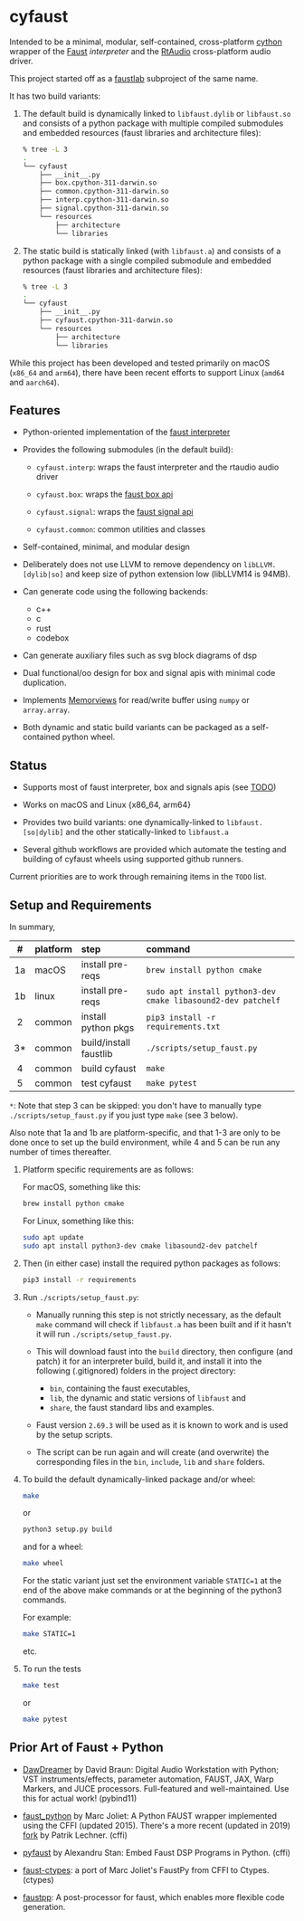 # cyfaust

Intended to be a minimal, modular, self-contained, cross-platform [cython](https://github.com/cython/cython) wrapper of the [Faust](https://github.com/grame-cncm/faust) *interpreter* and the [RtAudio](https://github.com/thestk/rtaudio) cross-platform audio driver.

This project started off as a [faustlab](https://github.com/shakfu/faustlab) subproject of the same name.

It has two build variants:

1. The default build is dynamically linked to `libfaust.dylib` or `libfaust.so` and consists of a python package with multiple compiled submodules and embedded resources (faust libraries and architecture files):

    ```bash
    % tree -L 3
    .
    └── cyfaust
        ├── __init__.py
        ├── box.cpython-311-darwin.so
        ├── common.cpython-311-darwin.so
        ├── interp.cpython-311-darwin.so
        ├── signal.cpython-311-darwin.so
        └── resources
            ├── architecture
            └── libraries
    ```

2. The static build is statically linked (with `libfaust.a`) and consists of a python package with a single compiled submodule and embedded resources (faust libraries and architecture files):

    ```bash
    % tree -L 3
    .
    └── cyfaust
        ├── __init__.py
        ├── cyfaust.cpython-311-darwin.so
        └── resources
            ├── architecture
            └── libraries
    ```

While this project has been developed and tested primarily on macOS (`x86_64` and `arm64`), there have been recent efforts to support Linux (`amd64` and `aarch64`).

## Features

- Python-oriented implementation of the [faust interpreter](https://faustdoc.grame.fr/manual/embedding/#using-libfaust-with-the-interpreter-backend)

- Provides the following submodules (in the default build):

  - `cyfaust.interp`: wraps the faust interpreter and the rtaudio audio driver

  - `cyfaust.box`: wraps the [faust box api](https://faustdoc.grame.fr/tutorials/box-api/)

  - `cyfaust.signal`: wraps the [faust signal api](https://faustdoc.grame.fr/tutorials/signal-api/)

  - `cyfaust.common`: common utilities and classes

- Self-contained, minimal, and modular design

- Deliberately does not use LLVM to remove dependency on `libLLVM.[dylib|so]` and keep size of python extension low (libLLVM14 is 94MB).

- Can generate code using the following backends:

  - c++
  - c
  - rust
  - codebox

- Can generate auxiliary files such as svg block diagrams of dsp

- Dual functional/oo design for box and signal apis with minimal code duplication.

- Implements [Memorviews](https://cython.readthedocs.io/en/latest/src/userguide/memoryviews.html) for read/write buffer using `numpy` or `array.array`.

- Both dynamic and static build variants can be packaged as a self-contained python wheel.

## Status

- Supports most of faust interpreter, box and signals apis (see [TODO](https://github.com/shakfu/cyfaust/blob/main/TODO.md))

- Works on macOS and Linux {x86_64, arm64}

- Provides two build variants: one dynamically-linked to `libfaust.[so|dylib]` and the other statically-linked to `libfaust.a`

- Several github workflows are provided which automate the testing and building of cyfaust wheels using supported github runners.

Current priorities are to work through remaining items in the `TODO` list.

## Setup and Requirements

In summary,

| #  | platform | step                    | command                                                      |
|:--:|:-------- | :---------------------- |:------------------------------------------------------------ |
| 1a | macOS    | install pre-reqs        | `brew install python cmake`                                  |
| 1b | linux    | install pre-reqs        | `sudo apt install python3-dev cmake libasound2-dev patchelf` |
| 2  | common   | install python pkgs     | `pip3 install -r requirements.txt`                           |
| 3* | common   | build/install faustlib  | `./scripts/setup_faust.py`                                   |
| 4  | common   | build cyfaust           | `make`                                                       |
| 5  | common   | test cyfaust            | `make pytest`                                                |

`*`: Note that step 3 can be skipped: you don't have to manually type `./scripts/setup_faust.py` if you just type `make` (see 3 below).

Also note that 1a and 1b are platform-specific, and that 1-3 are only to be done once to set up the build environment, while 4 and 5 can be run any number of times thereafter.

1. Platform specific requirements are as follows:

    For macOS, something like this:

    ```bash
    brew install python cmake
    ```

    For Linux, something like this:

    ```bash
    sudo apt update
    sudo apt install python3-dev cmake libasound2-dev patchelf
    ```

2. Then (in either case) install the required python packages as follows:

    ```bash
    pip3 install -r requirements
    ```

3. Run `./scripts/setup_faust.py`:

    - Manually running this step is not strictly necessary, as the default `make` command will check if `libfaust.a` has been built and if it hasn't it will run  `./scripts/setup_faust.py`.

    - This will download faust into the `build` directory, then configure (and patch) it for an interpreter build, build it, and install it into the following (.gitignored) folders in the project directory:

        - `bin`, containing the faust executables,
        - `lib`, the dynamic and static versions of `libfaust` and
        - `share`, the faust standard libs and examples.

    - Faust version `2.69.3` will be used as it is known to work and is used by the setup scripts.

    - The script can be run again and will create (and overwrite) the corresponding files in the `bin`, `include`, `lib` and `share` folders.

4. To build the default dynamically-linked package and/or wheel:

    ```bash
    make
    ```

    or

    ```bash
    python3 setup.py build
    ```

    and for a wheel:

    ```bash
    make wheel
    ```

    For the static variant just set the environment variable `STATIC=1` at the end of the above make commands or at the beginning of the python3 commands.

    For example:

    ```bash
    make STATIC=1
    ```

    etc.

5. To run the tests

    ```bash
    make test
    ```

    or

    ```bash
    make pytest
    ```

## Prior Art of Faust + Python

- [DawDreamer](https://github.com/DBraun/DawDreamer) by David Braun: Digital Audio Workstation with Python; VST instruments/effects, parameter automation, FAUST, JAX, Warp Markers, and JUCE processors. Full-featured and well-maintained. Use this for actual work! (pybind11)

- [faust_python](https://github.com/marcecj/faust_python) by Marc Joliet: A Python FAUST wrapper implemented using the CFFI (updated 2015). There's a more recent (updated in 2019) [fork](https://github.com/hrtlacek/faust_python) by Patrik Lechner. (cffi)

- [pyfaust](https://github.com/amstan/pyfaust) by Alexandru Stan: Embed Faust DSP Programs in Python. (cffi)

- [faust-ctypes](https://gitlab.com/adud2/faust-ctypes): a port of Marc Joliet's FaustPy from CFFI to Ctypes. (ctypes)

- [faustpp](https://github.com/jpcima/faustpp): A post-processor for faust, which enables more flexible code generation.
